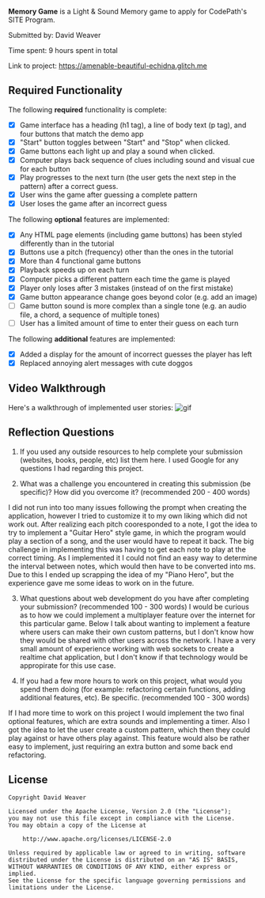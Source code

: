 **Memory Game** is a Light & Sound Memory game to apply for CodePath's SITE Program. 

Submitted by: David Weaver

Time spent: 9 hours spent in total

Link to project: https://amenable-beautiful-echidna.glitch.me

## Required Functionality

The following **required** functionality is complete:

* [X] Game interface has a heading (h1 tag), a line of body text (p tag), and four buttons that match the demo app
* [X] "Start" button toggles between "Start" and "Stop" when clicked. 
* [X] Game buttons each light up and play a sound when clicked. 
* [X] Computer plays back sequence of clues including sound and visual cue for each button
* [X] Play progresses to the next turn (the user gets the next step in the pattern) after a correct guess. 
* [X] User wins the game after guessing a complete pattern
* [X] User loses the game after an incorrect guess

The following **optional** features are implemented:

* [X] Any HTML page elements (including game buttons) has been styled differently than in the tutorial
* [X] Buttons use a pitch (frequency) other than the ones in the tutorial
* [X] More than 4 functional game buttons
* [X] Playback speeds up on each turn
* [X] Computer picks a different pattern each time the game is played
* [X] Player only loses after 3 mistakes (instead of on the first mistake)
* [X] Game button appearance change goes beyond color (e.g. add an image)
* [ ] Game button sound is more complex than a single tone (e.g. an audio file, a chord, a sequence of multiple tones)
* [ ] User has a limited amount of time to enter their guess on each turn

The following **additional** features are implemented:

* [X] Added a display for the amount of incorrect guesses the player has left
* [X] Replaced annoying alert messages with cute doggos

## Video Walkthrough

Here's a walkthrough of implemented user stories:
![gif](https://i.imgur.com/dAwIEMn.gif)


## Reflection Questions
1. If you used any outside resources to help complete your submission (websites, books, people, etc) list them here. 
I used Google for any questions I had regarding this project.

2. What was a challenge you encountered in creating this submission (be specific)? How did you overcome it? (recommended 200 - 400 words) 

I did not run into too many issues following the prompt when creating the application, however I tried to customize it to my own liking which did not work out.
After realizing each pitch cooresponded to a note, I got the idea to try to implement a "Guitar Hero" style game, in which
the program would play a section of a song, and the user would have to repeat it back. The big challenge in implementing this was
having to get each note to play at the correct timing. As I implemented it I could not find an easy way to determine the interval between notes, which
would then have to be converted into ms. Due to this I ended up scrapping the idea of my "Piano Hero", but the experience gave me some ideas to work on in the future.


3. What questions about web development do you have after completing your submission? (recommended 100 - 300 words) 
I would be curious as to how we could implement a multiplayer feature over the internet for this particular game. Below I talk about
wanting to implement a feature where users can make their own custom patterns, but I don't know how they would be shared with other users across the network.
I have a very small amount of experience working with web sockets to create a realtime chat application, but I don't know if that technology
would be appropirate for this use case. 

4. If you had a few more hours to work on this project, what would you spend them doing (for example: refactoring certain functions, adding additional features, etc). Be specific. (recommended 100 - 300 words) 

If I had more time to work on this project I would implement the two final optional features, which are extra sounds and implementing a timer. Also 
I got the idea to let the user create a custom pattern, which then they could play against or have others play against. This feature would also be 
rather easy to implement, just requiring an extra button and some back end refactoring.



## License

    Copyright David Weaver

    Licensed under the Apache License, Version 2.0 (the "License");
    you may not use this file except in compliance with the License.
    You may obtain a copy of the License at

        http://www.apache.org/licenses/LICENSE-2.0

    Unless required by applicable law or agreed to in writing, software
    distributed under the License is distributed on an "AS IS" BASIS,
    WITHOUT WARRANTIES OR CONDITIONS OF ANY KIND, either express or implied.
    See the License for the specific language governing permissions and
    limitations under the License.
